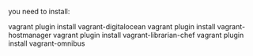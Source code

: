 you need to install:

vagrant plugin install vagrant-digitalocean
vagrant plugin install vagrant-hostmanager
vagrant plugin install vagrant-librarian-chef
vagrant plugin install vagrant-omnibus

